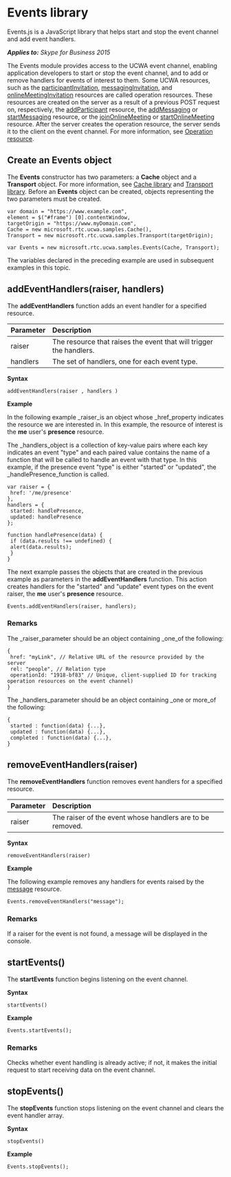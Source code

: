 
# Events library
Events.js is a JavaScript library that helps start and stop the event channel and add event handlers.


 _**Applies to:** Skype for Business 2015_

The Events module provides access to the UCWA event channel, enabling application developers to start or stop the event channel, and to add or remove handlers for events of interest to them.
Some UCWA resources, such as the [participantInvitation](participantInvitation_ref.md), [messagingInvitation](messagingInvitation_ref.md), and [onlineMeetingInvitation](onlineMeetingInvitation_ref.md) resources are called operation resources. These resources are created on the server as a result of a previous POST request on, respectively, the [addParticipant](addParticipant_ref.md) resource, the [addMessaging](addMessaging_ref.md) or [startMessaging](startMessaging_ref.md) resource, or the [joinOnlineMeeting](joinOnlineMeeting_ref.md) or [startOnlineMeeting](startOnlineMeeting_ref.md) resource. After the server creates the operation resource, the server sends it to the client on the event channel. For more information, see [Operation resource](OperationResource.md).

## Create an Events object
<a name="sectionSection0"> </a>


The **Events** constructor has two parameters: a **Cache** object and a **Transport** object. For more information, see [Cache library](CacheLibrary.md) and [Transport library](TransportLibrary.md). Before an **Events** object can be created, objects representing the two parameters must be created.


```
var domain = "https://www.example.com",
element = $("#frame") [0].contentWindow,
targetOrigin = "https://www.myDomain.com",
Cache = new microsoft.rtc.ucwa.samples.Cache(),
Transport = new microsoft.rtc.ucwa.samples.Transport(targetOrigin);

var Events = new microsoft.rtc.ucwa.samples.Events(Cache, Transport);
```

The variables declared in the preceding example are used in subsequent examples in this topic.


## addEventHandlers(raiser, handlers)
<a name="sectionSection1"> </a>


The **addEventHandlers** function adds an event handler for a specified resource.



| <strong>Parameter</strong> | <strong>Description</strong>                                       |
|:---------------------------|:-------------------------------------------------------------------|
| raiser                     | The resource that raises the event that will trigger the handlers. |
| handlers                   | The set of handlers, one for each event type.                      |

 **Syntax**




```
addEventHandlers(raiser , handlers )
```

 **Example**

In the following example _raiser_is an object whose _href_property indicates the resource we are interested in. In this example, the resource of interest is the **me** user's **presence** resource.

The _handlers_object is a collection of key-value pairs where each key indicates an event "type" and each paired value contains the name of a function that will be called to handle an event with that type. In this example, if the presence event "type" is either "started" or "updated", the _handlePresence_function is called.




```
var raiser = {
 href: '/me/presence'
},
handlers = {
 started: handlePresence,
 updated: handlePresence
};

function handlePresence(data) {
 if (data.results !== undefined) {
 alert(data.results);
 }
}
```

The next example passes the objects that are created in the previous example as parameters in the **addEventHandlers** function. This action creates handlers for the "started" and "update" event types on the event raiser, the **me** user's **presence** resource.




```
Events.addEventHandlers(raiser, handlers);
```


### Remarks

The _raiser_parameter should be an object containing _one_of the following:


```
{
 href: "myLink", // Relative URL of the resource provided by the server
 rel: "people", // Relation type
 operationId: "1918-bf83" // Unique, client-supplied ID for tracking operation resources on the event channel)
}
```

The _handlers_parameter should be an object containing _one or more_of the following:




```
{
 started : function(data) {...},
 updated : function(data) {...},
 completed : function(data) {...},
}
```


## removeEventHandlers(raiser)
<a name="sectionSection2"> </a>


The **removeEventHandlers** function removes event handlers for a specified resource.



| <strong>Parameter</strong> | <strong>Description</strong>                              |
|:---------------------------|:----------------------------------------------------------|
| raiser                     | The raiser of the event whose handlers are to be removed. |

 **Syntax**




```
removeEventHandlers(raiser)
```

 **Example**

The following example removes any handlers for events raised by the [message](message_ref.md) resource.




```
Events.removeEventHandlers("message");
```


### Remarks

If a raiser for the event is not found, a message will be displayed in the console.


## startEvents()
<a name="sectionSection3"> </a>


The **startEvents** function begins listening on the event channel.

 **Syntax**




```
startEvents()
```

 **Example**




```
Events.startEvents();
```


### Remarks

Checks whether event handling is already active; if not, it makes the initial request to start receiving data on the event channel.


## stopEvents()
<a name="sectionSection4"> </a>


The **stopEvents** function stops listening on the event channel and clears the event handler array.

 **Syntax**




```
stopEvents()
```

 **Example**




```
Events.stopEvents();
```

